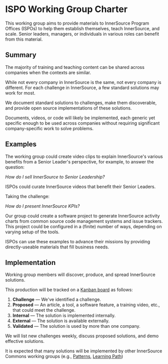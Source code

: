 # ISPO Working Group Charter

This working group aims to provide materials to InnerSource Program Offices (ISPOs) to help them establish themselves, teach InnerSource, and scale.
Senior leaders, managers, or individuals in various roles can benefit from this material.  

## Summary

The majority of training and teaching content can be shared across companies when the contexts are similar.  

While not every company in InnerSource is the same, not every company is different. For each challenge in InnerSource, a few standard solutions may work for most.  

We document standard solutions to challenges, make them discoverable, and provide open source implementations of these solutions.  

Documents, videos, or code will likely be implemented, each generic yet specific enough to be used across companies without requiring significant company-specific work to solve problems.  

## Examples

The working group could create video clips to explain InnerSource's various benefits from a Senior Leader's perspective, for example, to answer the question:  

*How do I sell InnerSource to Senior Leadership?*

ISPOs could curate InnerSource videos that benefit their Senior Leaders.

Taking the challenge:

*How do I present InnerSource KPIs?*

Our group could create a software project to generate InnerSource activity charts from common source code management systems and issue trackers.
This project could be configured in a (finite) number of ways, depending on varying setup of the tools.

ISPOs can use these examples to advance their missions by providing directly-useable materials that fill business needs.

## Implementation

Working group members will discover, produce, and spread InnerSource solutions.

This production will be tracked on a [Kanban board] as follows:

1. **Challenge** — We've identified a challenge.
2. **Proposed** — An article, a tool, a software feature, a training video, etc., that could meet the challenge.
3. **Internal** — The solution is implemented internally.
4. **External** — The solution is available externally.
5. **Validated** — The solution is used by more than one company.

We will list new challenges weekly, discuss proposed solutions, and demo effective solutions.  

It is expected that many solutions will be implemented by other InnerSource Commons working groups (e.g., [Patterns], [Learning Path])  

[Kanban board]: https://github.com/orgs/InnerSourceCommons/projects/4/views/1
[Patterns]: https://github.com/InnerSourceCommons/InnerSourcePatterns
[Learning Path]: https://github.com/InnerSourceCommons/InnerSourceLearningPath
